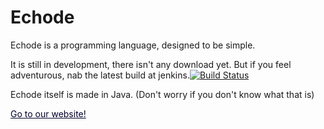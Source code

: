 Echode
====
Echode is a programming language, designed to be simple.

It is still in development, there isn't any download yet. But if you feel adventurous, nab the latest build at jenkins.[![Build Status](http://marksomnian.playat.ch:8080/jenkins/buildStatus/icon?job=echode)](http://marksomnian.playat.ch:8080/jenkins/)

Echode itself is made in Java. (Don't worry if you don't know what that is)

<a href="http://mrkireko.github.io/EchodeSite/" style="
color: #000030;
">Go to our website!</a>

